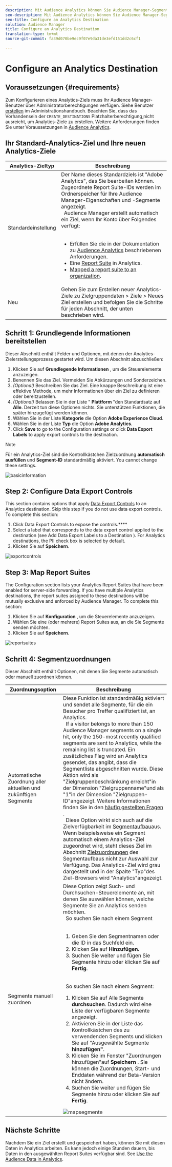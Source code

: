 ```yaml
---
description: Mit Audience Analytics können Sie Audience Manager-Segmente an Analytics senden. Um diese Funktion zu verwenden, erstellen Sie in Audience Manager Analytics-Ziel- und Zuordnungssegmente.
seo-description: Mit Audience Analytics können Sie Audience Manager-Segmente an Analytics senden. Um diese Funktion zu verwenden, erstellen Sie in Audience Manager Analytics-Ziel- und Zuordnungssegmente.
seo-title: Configure an Analytics Destination
solution: Audience Manager
title: Configure an Analytics Destination
translation-type: tm+mt
source-git-commit: fa39d070be9ec9f07e9da31de3efd151dd2c6cf1

---
```



# Configure an Analytics Destination

## Voraussetzungen {#requirements}

Zum Konfigurieren eines Analytics-Ziels muss Ihr Audience Manager-Benutzer über Administratorberechtigungen verfügen. Siehe Benutzer [erstellen](/help/using/features/administration/administration-overview.md#create-users) im Administrationshandbuch. Beachten Sie, dass das Vorhandensein der `CREATE_DESTINATIONS` Platzhalterberechtigung[ ](/help/using/features/administration/administration-overview.md#wild-card-permissions)nicht ausreicht, um Analytics-Ziele zu erstellen.
Weitere Anforderungen finden Sie unter Voraussetzungen in [Audience Analytics](https://marketing.adobe.com/resources/help/en_US/analytics/audiences/).

## Ihr Standard-Analytics-Ziel und Ihre neuen Analytics-Ziele

| Analytics-Zieltyp | Beschreibung |
|---|---|
| Standardeinstellung | Der Name dieses Standardziels ist "Adobe Analytics", das Sie bearbeiten können. Zugeordnete Report Suite-IDs werden im Ordnerspeicher für Ihre Audience Manager-Eigenschaften und -Segmente angezeigt. <br>  Audience Manager erstellt automatisch ein Ziel, wenn Ihr Konto über Folgendes verfügt: <br>  <ul><li>Erfüllen Sie die in der Dokumentation zu [Audience Analytics](https://marketing.adobe.com/resources/help/en_US/analytics/audiences/) beschriebenen Anforderungen.</li><li>Eine [Report Suite](https://marketing.adobe.com/resources/help/en_US/sc/implement/ref-reports-report-suites.html) in Analytics.</li><li>[Mapped a report suite to an organization](https://marketing.adobe.com/resources/help/en_US/mcloud/report-suite-mapping.html).</li></ul> |
| Neu | Gehen Sie zum Erstellen neuer Analytics-Ziele zu Zielgruppendaten &gt; Ziele &gt; Neues Ziel erstellen und befolgen Sie die Schritte für jeden Abschnitt, der unten beschrieben wird. |

## Schritt 1: Grundlegende Informationen bereitstellen

Dieser Abschnitt enthält Felder und Optionen, mit denen der Analytics-Zielerstellungsprozess gestartet wird. Um diesen Abschnitt abzuschließen:

1. Klicken Sie auf **Grundlegende Informationen** , um die Steuerelemente anzuzeigen.
2. Benennen Sie das Ziel. Vermeiden Sie Abkürzungen und Sonderzeichen.
3. *(Optional)* Beschreiben Sie das Ziel. Eine knappe Beschreibung ist eine effektive Methode, um mehr Informationen über ein Ziel zu definieren oder bereitzustellen.
4. *(Optional)* Belassen Sie in der Liste " **Plattform** "den Standardsatz auf **Alle**. Derzeit tun diese Optionen nichts. Sie unterstützen Funktionen, die später hinzugefügt werden können.
5. Wählen Sie in der Liste **Kategorie** die Option **Adobe Experience Cloud**.
6. Wählen Sie in der Liste **Typ** die Option **Adobe Analytics**.
7. Click **Save** to go to the Configuration settings or click **Data Export Labels** to apply export controls to the destination.

>[!NOTE]
>
>Für ein Analytics-Ziel sind die Kontrollkästchen Zielzuordnung **automatisch ausfüllen** und **Segment-ID** standardmäßig aktiviert. You cannot change these settings.

![basicinformation](assets/basicinformation.png)

## Step 2: Configure Data Export Controls

This section contains options that apply [Data Export Controls](/help/using/features/data-export-controls.md) to an Analytics destination. Skip this step if you do not use data export controls. To complete this section:

1. Click Data Export Controls to expose the controls.****
1. Select a label that corresponds to the data export control applied to the destination (see Add Data Export Labels to a Destination ). [](/help/using/features/destinations/add-data-export-labels.md) For Analytics destinations, the PII check box is selected by default.
1. Klicken Sie auf **Speichern**.

![exportcontrols](assets/exportControls.png)

## Step 3: Map Report Suites

The Configuration section lists your Analytics Report Suites that have been enabled for server-side forwarding. If you have multiple Analytics destinations, the report suites assigned to these destinations will be mutually exclusive and enforced by Audience Manager. To complete this section:

1. Klicken Sie auf **Konfiguration** , um die Steuerelemente anzuzeigen.
1. Wählen Sie eine (oder mehrere) Report Suites aus, an die Sie Segmente senden möchten.
1. Klicken Sie auf **Speichern**.

![reportsuites](assets/reportSuites.png)

## Schritt 4: Segmentzuordnungen

Dieser Abschnitt enthält Optionen, mit denen Sie Segmente automatisch oder manuell zuordnen können.

| Zuordnungsoption | Beschreibung |
|---|---|
| Automatische Zuordnung aller aktuellen und zukünftigen Segmente | Diese Funktion ist standardmäßig aktiviert und sendet alle Segmente, für die ein Besucher pro Treffer qualifiziert ist, an Analytics. <br>  If a visitor belongs to more than 150 Audience Manager segments on a single hit, only the 150-most recently qualified segments are sent to Analytics, while the remaining list is truncated. Ein zusätzliches Flag wird an Analytics gesendet, das angibt, dass die Segmentliste abgeschnitten wurde. Diese Aktion wird als "Zielgruppenbeschränkung erreicht"in der Dimension "Zielgruppenname"und als "1"in der Dimension "Zielgruppen-ID"angezeigt. Weitere Informationen finden Sie in den [häufig gestellten Fragen](https://marketing.adobe.com/resources/help/en_US/analytics/audiences/mc-audiences-faqs.html) . <br>  Diese Option wirkt sich auch auf die Zielverfügbarkeit im [Segmentaufbau](/help/using/features/segments/segment-builder.md)aus. Wenn beispielsweise ein Segment automatisch einem Analytics-Ziel zugeordnet wird, steht dieses Ziel im Abschnitt [Zielzuordnungen](/help/using/features/segments/segment-builder.md#segment-builder-controls-destinations) des Segmentaufbaus nicht zur Auswahl zur Verfügung. Das Analytics-Ziel wird grau dargestellt und in der Spalte "Typ"des Ziel-Browsers wird "Analytics"angezeigt. |
| Segmente manuell zuordnen | Diese Option zeigt Such- und Durchsuchen-Steuerelemente an, mit denen Sie auswählen können, welche Segmente Sie an Analytics senden möchten. <br>  So suchen Sie nach einem Segment <br>  <ol><li>Geben Sie den Segmentnamen oder die ID in das Suchfeld ein.</li><li>Klicken Sie auf <b>Hinzufügen.</b></li><li>Suchen Sie weiter und fügen Sie Segmente hinzu oder klicken Sie auf <b>Fertig</b>.</li></ol><br>  So suchen Sie nach einem Segment: <ol><li>Klicken Sie auf Alle Segmente <b>durchsuchen</b>. Dadurch wird eine Liste der verfügbaren Segmente angezeigt.</li><li>Aktivieren Sie in der Liste das Kontrollkästchen des zu verwendenden Segments und klicken Sie auf "Ausgewählte Segmente <b>hinzufügen"</b>.</li><li>Klicken Sie im Fenster "Zuordnungen hinzufügen"auf <b>Speichern</b> . Sie können die Zuordnungen, Start- und Enddaten während der Beta-Version nicht ändern.</li><li>Suchen Sie weiter und fügen Sie Segmente hinzu oder klicken Sie auf <b>Fertig</b>.</li></ol> ![mapsegmente](assets/mapSegments.png) |

## Nächste Schritte

Nachdem Sie ein Ziel erstellt und gespeichert haben, können Sie mit diesen Daten in Analytics arbeiten. Es kann jedoch einige Stunden dauern, bis Daten in den ausgewählten Report Suites verfügbar sind. See [Use the Audience Data in Analytics](https://marketing.adobe.com/resources/help/en_US/analytics/audiences/use-audience-data-analytics.html).
